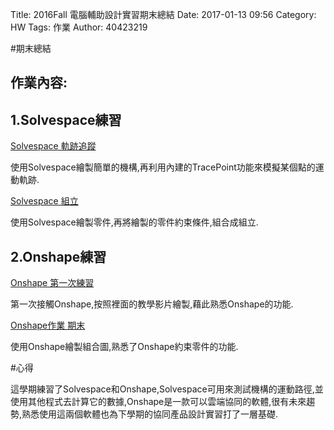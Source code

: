 Title: 2016Fall 電腦輔助設計實習期末總結
Date: 2017-01-13 09:56
Category: HW
Tags: 作業
Author: 40423219

#期末總結


<!-- PELICAN_END_SUMMARY -->
<h2>作業內容:</h2>

<h2>1.Solvespace練習</h2>

[Solvespace 軌跡追蹤](https://40423219.github.io/2016fallcadp_hw/blog/solvespace-tracepoint.html)
<p>使用Solvespace繪製簡單的機構,再利用內建的TracePoint功能來模擬某個點的運動軌跡.</p>

[Solvespace 組立](https://40423219.github.io/2016fallcadp_hw/blog/solvespacezu-li.html)
<p>使用Solvespace繪製零件,再將繪製的零件約束條件,組合成組立.</p>

<h2>2.Onshape練習</h2>

[Onshape 第一次練習](https://40423219.github.io/2016fallcadp_hw/blog/onshapezuo-ye-chu-hui.html)
<p>第一次接觸Onshape,按照裡面的教學影片繪製,藉此熟悉Onshape的功能.</p>

[Onshape作業 期末](https://40423219.github.io/2016fallcadp_hw/blog/onshapezuo-ye-qi-mo.html)
<p>使用Onshape繪製組合圖,熟悉了Onshape約束零件的功能.</p>

#心得

<p>這學期練習了Solvespace和Onshape,Solvespace可用來測試機構的運動路徑,並使用其他程式去計算它的數據,Onshape是一款可以雲端協同的軟體,很有未來趨勢,熟悉使用這兩個軟體也為下學期的協同產品設計實習打了一層基礎.</p>

